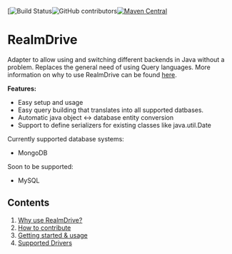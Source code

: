 [![Build Status](https://github.com/endrealm/RealmDrive/workflows/Java%20CI/badge.svg)![GitHub contributors](https://img.shields.io/github/contributors/endrealm/realmdrive.svg)[![Maven Central](https://img.shields.io/maven-central/v/net.endrealm/realm-drive.svg?label=Maven%20Central)](https://search.maven.org/search?q=g:%22net.endrealm%22%20AND%20a:%22realm-drive%22)
# RealmDrive
Adapter to allow using and switching different backends in Java without a problem. Replaces the general need of using Query languages. More information on why to use RealmDrive can be found [here](https://github.com/endrealm/RealmDrive/blob/master/docs/why.md#why-to-use-realmdrive).

**Features:**
 - Easy setup and usage
 - Easy query building that translates into all supported datbases.
 - Automatic java object <-> database entity conversion
 - Support to define serializers for existing classes like java.util.Date

Currently supported database systems:
 - MongoDB
 
 Soon to be supported:
 - MySQL
 
## Contents
1. [Why use RealmDrive?](https://github.com/endrealm/RealmDrive/blob/master/docs/why.md#why-to-use-realmdrive)
2. [How to contribute](https://github.com/endrealm/RealmDrive/blob/master/CONTRIBUTING.md#contributing)
3. [Getting started & usage](https://github.com/endrealm/RealmDrive/blob/master/docs/usage.md)
4. [Supported Drivers](https://github.com/endrealm/RealmDrive/blob/master/docs/driver-support.md)
